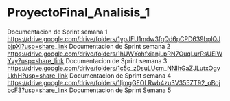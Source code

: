 # ProyectoFinal_Analisis_1

Documentacion de Sprint semana 1
https://drive.google.com/drive/folders/1ypJFU1mdw3fgQd6pCPD639bplQJbjpXi?usp=share_link
Documentacion de Sprint semana 2
https://drive.google.com/drive/folders/1hUWYohfxianjLpRN7OuqLurRsUEiWYvy?usp=share_link
Documentacion de Sprint semana 3
https://drive.google.com/drive/folders/1c5c_zDsuLUcm_NNIhGaZJLutxOgvLkhH?usp=share_link
Documentacion de Sprint semana 4
https://drive.google.com/drive/folders/1ljmgGEOLRwb4zu3V355ZT92_oBojbcF3?usp=share_link
Documentacion de Sprint Semana 5
